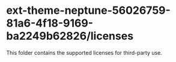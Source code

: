 # ext-theme-neptune-56026759-81a6-4f18-9169-ba2249b62826/licenses

This folder contains the supported licenses for third-party use.
